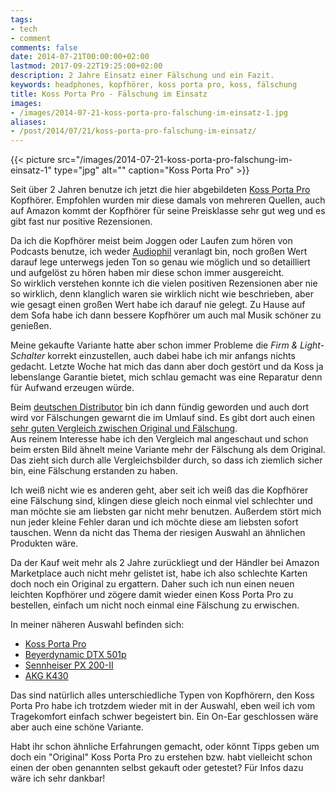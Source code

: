 ```yaml
---
tags:
- tech
- comment
comments: false
date: 2014-07-21T00:00:00+02:00
lastmod: 2017-09-22T19:25:00+02:00
description: 2 Jahre Einsatz einer Fälschung und ein Fazit.
keywords: headphones, kopfhörer, koss porta pro, koss, fälschung
title: Koss Porta Pro - Fälschung im Einsatz
images: 
- /images/2014-07-21-koss-porta-pro-falschung-im-einsatz-1.jpg
aliases:
- /post/2014/07/21/koss-porta-pro-falschung-im-einsatz/
---
```


{{< picture src="/images/2014-07-21-koss-porta-pro-falschung-im-einsatz-1" type="jpg" alt="" caption="Koss Porta Pro" >}}

Seit über 2 Jahren benutze ich jetzt die hier abgebildeten [Koss Porta Pro](http://www.koss.com/en/products/headphones/on-ear-headphones/PortaPro__Porta_Pro_On_Ear_Headphone) Kopfhörer. Empfohlen wurden mir diese damals von mehreren Quellen, auch auf Amazon kommt der Kopfhörer für seine Preisklasse sehr gut weg und es gibt fast nur positive Rezensionen.  

Da ich die Kopfhörer meist beim Joggen oder Laufen zum hören von Podcasts benutze, ich weder [Audiophil](https://de.wikipedia.org/wiki/Audiophil) veranlagt bin, noch großen Wert darauf lege unterwegs jeden Ton so genau wie möglich und so detailliert und aufgelöst zu hören haben mir diese schon immer ausgereicht.  
So wirklich verstehen konnte ich die vielen positiven Rezensionen aber nie so wirklich, denn klanglich waren sie wirklich nicht wie beschrieben, aber wie gesagt einen großen Wert habe ich darauf nie gelegt. Zu Hause auf dem Sofa habe ich dann bessere Kopfhörer um auch mal Musik schöner zu genießen.

Meine gekaufte Variante hatte aber schon immer Probleme die _Firm & Light-Schalter_ korrekt einzustellen, auch dabei habe ich mir anfangs nichts gedacht. Letzte Woche hat mich das dann aber doch gestört und da Koss ja lebenslange Garantie bietet, mich schlau gemacht was eine Reparatur denn für Aufwand erzeugen würde.

Beim [deutschen Distributor](http://www.koss.sound-magic.de) bin ich dann fündig geworden und auch dort wird vor Fälschungen gewarnt die im Umlauf sind. Es gibt dort auch einen [sehr guten Vergleich zwischen Original und Fälschung](http://www.koss.sound-magic.de/Service/Porta_Fake/porta_fake.html).  
Aus reinem Interesse habe ich den Vergleich mal angeschaut und schon beim ersten Bild ähnelt meine Variante mehr der Fälschung als dem Original. Das zieht sich durch alle Vergleichsbilder durch, so dass ich ziemlich sicher bin, eine Fälschung erstanden zu haben.

Ich weiß nicht wie es anderen geht, aber seit ich weiß das die Kopfhörer eine Fälschung sind, klingen diese gleich noch einmal viel schlechter und man möchte sie am liebsten gar nicht mehr benutzen. Außerdem stört mich nun jeder kleine Fehler daran und ich möchte diese am liebsten sofort tauschen. Wenn da nicht das Thema der riesigen Auswahl an ähnlichen Produkten wäre.

Da der Kauf weit mehr als 2 Jahre zurückliegt und der Händler bei Amazon Marketplace auch nicht mehr gelistet ist, habe ich also schlechte Karten doch noch ein Original zu ergattern. Daher such ich nun einen neuen leichten Kopfhörer und zögere damit wieder einen Koss Porta Pro zu bestellen, einfach um nicht noch einmal eine Fälschung zu erwischen.

In meiner näheren Auswahl befinden sich:

- [Koss Porta Pro](http://www.amazon.de/gp/product/B00001P4ZH/ref=as_li_ss_tl?ie=UTF8&camp=1638&creative=19454&creativeASIN=B00001P4ZH&linkCode=as2&tag=renblo07-21)
- [Beyerdynamic DTX 501p](http://www.amazon.de/gp/product/B0091TA5EW/ref=as_li_ss_tl?ie=UTF8&camp=1638&creative=19454&creativeASIN=B0091TA5EW&linkCode=as2&tag=renblo07-21)
- [Sennheiser PX 200-II](http://www.amazon.de/gp/product/B002VPDOHS/ref=as_li_ss_tl?ie=UTF8&camp=1638&creative=19454&creativeASIN=B002VPDOHS&linkCode=as2&tag=renblo07-21)
- [AKG K430](http://www.amazon.de/gp/product/B001F6ITD8/ref=as_li_ss_tl?ie=UTF8&camp=1638&creative=19454&creativeASIN=B001F6ITD8&linkCode=as2&tag=renblo07-21)

 Das sind natürlich alles unterschiedliche Typen von Kopfhörern, den Koss Porta Pro habe ich trotzdem wieder mit in der Auswahl, eben weil ich vom Tragekomfort einfach schwer begeistert bin. Ein On-Ear geschlossen wäre aber auch eine schöne Variante.

Habt ihr schon ähnliche Erfahrungen gemacht, oder könnt Tipps geben um doch ein "Original" Koss Porta Pro zu erstehen bzw. habt vielleicht schon einen der oben genannten selbst gekauft oder getestet? Für Infos dazu wäre ich sehr dankbar!
